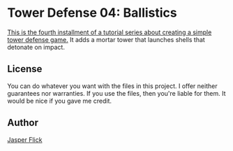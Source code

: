 # Tower Defense 04: Ballistics

[This is the fourth installment of a tutorial series about creating a simple tower defense game.](https://catlikecoding.com/unity/tutorials/tower-defense/ballistics/) It adds a mortar tower that launches shells that detonate on impact.

## License

You can do whatever you want with the files in this project. I offer neither guarantees nor warranties. If you use the files, then you're liable for them. It would be nice if you gave me credit.

## Author

[Jasper Flick](https://catlikecoding.com/jasper-flick/)